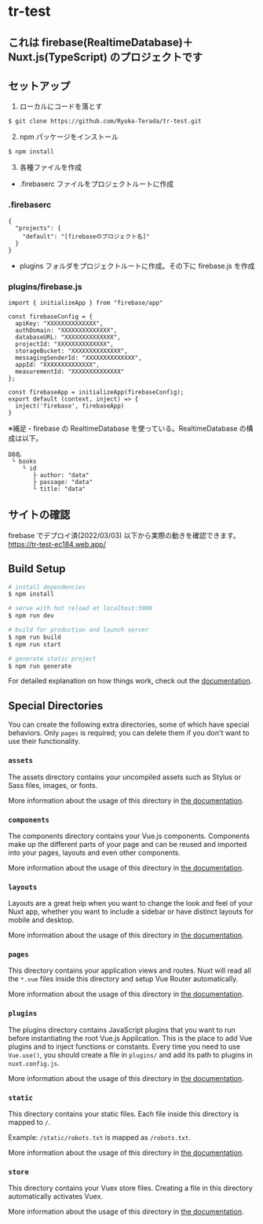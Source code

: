 # tr-test

## これは firebase(RealtimeDatabase)＋ Nuxt.js(TypeScript) のプロジェクトです

## セットアップ

1. ローカルにコードを落とす

```
$ git clone https://github.com/Ryoka-Terada/tr-test.git
```

2. npm パッケージをインストール

```
$ npm install
```

3. 各種ファイルを作成

- .firebaserc ファイルをプロジェクトルートに作成

### .firebaserc

```
{
  "projects": {
    "default": "[firebaseのプロジェクト名]"
  }
}
```

- plugins フォルダをプロジェクトルートに作成。その下に firebase.js を作成

### plugins/firebase.js

```
import { initializeApp } from "firebase/app"

const firebaseConfig = {
  apiKey: "XXXXXXXXXXXXXX",
  authDomain: "XXXXXXXXXXXXXX",
  databaseURL: "XXXXXXXXXXXXXX",
  projectId: "XXXXXXXXXXXXXX",
  storageBucket: "XXXXXXXXXXXXXX",
  messagingSenderId: "XXXXXXXXXXXXXX",
  appId: "XXXXXXXXXXXXXX",
  measurementId: "XXXXXXXXXXXXXX"
};

const firebaseApp = initializeApp(firebaseConfig);
export default (context, inject) => {
  inject('firebase', firebaseApp)
}
```

※補足・firebase の RealtimeDatabase を使っている。RealtimeDatabase の構成は以下。

```RealtimeDatabase
DB名
 └ books
    └ id
       ├ author: "data"
       ├ passage: "data"
       └ title: "data"
```

## サイトの確認

firebase でデプロイ済(2022/03/03)
以下から実際の動きを確認できます。
https://tr-test-ec184.web.app/

## Build Setup

```bash
# install dependencies
$ npm install

# serve with hot reload at localhost:3000
$ npm run dev

# build for production and launch server
$ npm run build
$ npm run start

# generate static project
$ npm run generate
```

For detailed explanation on how things work, check out the [documentation](https://nuxtjs.org).

## Special Directories

You can create the following extra directories, some of which have special behaviors. Only `pages` is required; you can delete them if you don't want to use their functionality.

### `assets`

The assets directory contains your uncompiled assets such as Stylus or Sass files, images, or fonts.

More information about the usage of this directory in [the documentation](https://nuxtjs.org/docs/2.x/directory-structure/assets).

### `components`

The components directory contains your Vue.js components. Components make up the different parts of your page and can be reused and imported into your pages, layouts and even other components.

More information about the usage of this directory in [the documentation](https://nuxtjs.org/docs/2.x/directory-structure/components).

### `layouts`

Layouts are a great help when you want to change the look and feel of your Nuxt app, whether you want to include a sidebar or have distinct layouts for mobile and desktop.

More information about the usage of this directory in [the documentation](https://nuxtjs.org/docs/2.x/directory-structure/layouts).

### `pages`

This directory contains your application views and routes. Nuxt will read all the `*.vue` files inside this directory and setup Vue Router automatically.

More information about the usage of this directory in [the documentation](https://nuxtjs.org/docs/2.x/get-started/routing).

### `plugins`

The plugins directory contains JavaScript plugins that you want to run before instantiating the root Vue.js Application. This is the place to add Vue plugins and to inject functions or constants. Every time you need to use `Vue.use()`, you should create a file in `plugins/` and add its path to plugins in `nuxt.config.js`.

More information about the usage of this directory in [the documentation](https://nuxtjs.org/docs/2.x/directory-structure/plugins).

### `static`

This directory contains your static files. Each file inside this directory is mapped to `/`.

Example: `/static/robots.txt` is mapped as `/robots.txt`.

More information about the usage of this directory in [the documentation](https://nuxtjs.org/docs/2.x/directory-structure/static).

### `store`

This directory contains your Vuex store files. Creating a file in this directory automatically activates Vuex.

More information about the usage of this directory in [the documentation](https://nuxtjs.org/docs/2.x/directory-structure/store).
